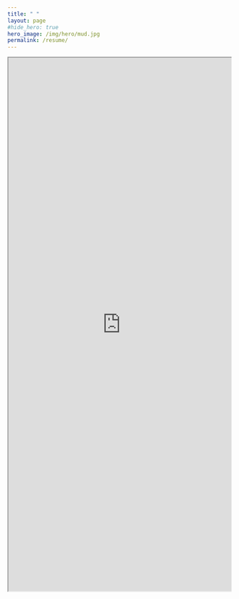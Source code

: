 ```yaml
---
title: " "
layout: page
#hide_hero: true
hero_image: /img/hero/mud.jpg
permalink: /resume/
---
```


<div class="container is-max-desktop has-text-centered">
	<div class="columns">
		<div class="column">
			<iframe src="https://www.cedarwarman.com/pdf/Cedar_Warman_resume.pdf" width="100%" height="1200px">
    		</iframe>
		</div>
	</div>
</div>
